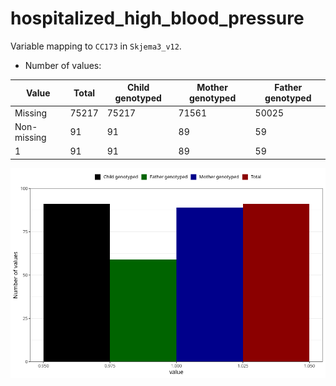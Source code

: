# hospitalized_high_blood_pressure
Variable mapping to `CC173` in `Skjema3_v12`.
- Number of values:

| Value | Total | Child genotyped | Mother genotyped | Father genotyped |
| ----- | ----- | --------------- | ---------------- | ---------------- |
| Missing | 75217 | 75217 | 71561 | 50025 |
| Non-missing | 91 | 91 | 89 | 59 |
| 1 | 91 | 91 | 89 | 59 |



![](hospitalized_high_blood_pressure_n.png)



